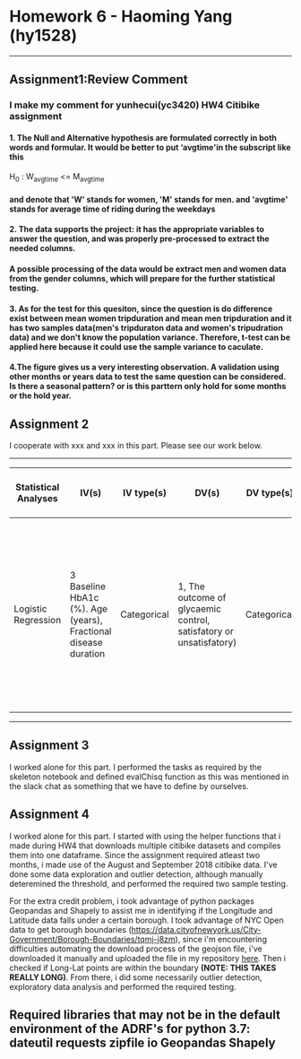 # Homework 6 - Haoming Yang (hy1528)
----------------------------------------------------------------------------------------------------------------------------
## Assignment1:Review Comment
### I make my comment for yunhecui(yc3420) HW4 Citibike assignment
#### 1. The Null and Alternative hypothesis are formulated correctly in both words and formular. It would be better to put ‘avgtime'in the subscript like this
H<sub>0</sub> : W<sub>avgtime</sub> <= M<sub>avgtime</sub>
#### and denote that 'W' stands for women, 'M' stands for men. and 'avgtime' stands for average time of riding during the weekdays

#### 2. The data supports the project: it has the appropriate variables to answer the question, and was properly pre-processed to extract the needed columns.
#### A possible processing of the data would be extract men and women data from the gender columns, which will prepare for the further statistical testing.



#### 3. As for the test for this quesiton, since the question is do difference exist between mean women tripduration and mean men tripduration and it has two samples data(men's tripduraton data and women's tripudration data) and we don't know the population variance. Therefore, t-test can be applied here because it could use the sample variance to caculate.


#### 4.The figure gives us a very interesting observation. A validation using other months or years data to test the same question can be considered. Is there a seasonal pattern? or is this parttern only hold for some months or the hold year.

## Assignment 2 
I cooperate with xxx and xxx in this part. Please see our work below.

----------------------------------------------------------------------------------------------------------------------------
| Statistical Analyses	| IV(s)                     | IV type(s)| DV(s)                    | DV type(s)| Control Var & Control Var type                                                          | Question to be answered | H0                                                                                                                         | alpha| Link                                                                                                               |
|-----------------------|---------------------------|-----------|--------------------------|-----------|----------------------------------------------------------------------------------------------|------------------------ |---------------------------------------------------------------------------------------------------------------------------|------	|-------------------------------------------------------------------------------------------------------------------|
| Logistic Regression        	| 3 Baseline HbA1c (%). Age (years), Fractional disease duration                                                   	|Categorical  | 1, The outcome of glycaemic control, satisfatory or unsatisfatory)                                                                                                                                                                                                                                                                                                                                                                            	| Categorical                                                                                                                                                                                                           	|3.Baseline HbA1c (%) .Age (years), Fractional disease duration/   continuous                                                                                                    	|   What factors could significantly influcence the achievement of satisfactory glycaemic                                    	| Baseline HbA1c (%) /.Age (years), /Fractional disease duration could lower than or have no effect on the probability of achieving satisfactory glycaemic | 0.05	|  [Prediction of glycaemic control in young children and adolescents with type 1 diabetes mellitus using mixed-effects logistic regression modelling]( https://journals.plos.org/plosone/article/file?id=10.1371/journal.pone.0182181&type=printable) 	|  	

----------------------------------------------------------------------------------------------------------------------------


## Assignment 3 
I worked alone for this part. I performed the tasks as required by the skeleton notebook and defined evalChisq function as this was mentioned in the slack chat as something that we have to define by ourselves.

## Assignment 4 
I worked alone for this part.  I started with using the helper functions that i made during HW4 that downloads multiple citibike datasets and compiles them into one dataframe. Since the assignment required atleast two months, i made use of the August and September 2018 citibike data. I've done some data exploration and outlier detection, although manually deteremined the threshold, and performed the required two sample testing.

For the extra credit problem, i took advantage of python packages Geopandas and Shapely to assist me in identifying if the Longitude and Latitude data falls under a certain borough. I took advantage of NYC Open data to get borough boundaries (https://data.cityofnewyork.us/City-Government/Borough-Boundaries/tqmj-j8zm), since i'm encountering difficulties automating the download process of the geojson file, i've downloaded it manually and uploaded the file in my repository [here](https://raw.githubusercontent.com/jinalklaulitz/PUI2018_msm796/master/HW5_msm796/Borough%20Boundaries.geojson ). Then i checked if Long-Lat points are within the boundary <b>(NOTE: THIS TAKES REALLY LONG)</b>. From there, i did some necessarily outlier detection, exploratory data analysis and performed the required testing.

Required libraries that may not be in the default environment of the ADRF's for python 3.7:
dateutil
requests
zipfile
io
Geopandas
 Shapely
----------------------------------------------------------------------------------------------------------------------------
